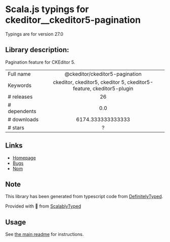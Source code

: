 
# Scala.js typings for ckeditor__ckeditor5-pagination

Typings are for version 27.0

## Library description:
Pagination feature for CKEditor 5.

|                    |                 |
| ------------------ | :-------------: |
| Full name          | @ckeditor/ckeditor5-pagination |
| Keywords           | ckeditor, ckeditor5, ckeditor 5, ckeditor5-feature, ckeditor5-plugin |
| # releases         | 26 |
| # dependents       | 0.0 |
| # downloads        | 6174.333333333333 |
| # stars            | ? |

## Links
- [Homepage](https://ckeditor.com)
- [Bugs](https://github.com/ckeditor/ckeditor5/issues)
- [Npm](https://www.npmjs.com/package/%40ckeditor%2Fckeditor5-pagination)
    


## Note
This library has been generated from typescript code from [DefinitelyTyped](https://definitelytyped.org).

Provided with :purple_heart: from [ScalablyTyped](https://github.com/oyvindberg/ScalablyTyped)

## Usage
See [the main readme](../../readme.md) for instructions.



